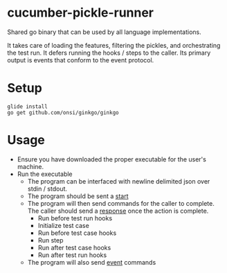 # cucumber-pickle-runner

Shared go binary that can be used by all language implementations.

It takes care of loading the features, filtering the pickles, and orchestrating the test run. It defers running the hooks / steps to the caller. Its primary output is events that conform to the event protocol.

# Setup

```
glide install
go get github.com/onsi/ginkgo/ginkgo
```

# Usage

* Ensure you have downloaded the proper executable for the user's machine.
* Run the executable
  * The program can be interfaced with newline delimited json over stdin / stdout.
  * The program should be sent a [start](./docs/commands/start.md)
  * The program will then send commands for the caller to complete. The caller should send a [response](./docs/commands/action_complete.md) once the action is complete.
    * Run before test run hooks
    * Initialize test case
    * Run before test case hooks
    * Run step
    * Run after test case hooks
    * Run after test run hooks
  * The program will also send [event](./docs/commands/event.md) commands
